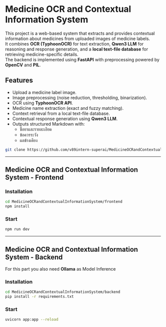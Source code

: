 # Medicine OCR and Contextual Information System
This project is a web-based system that extracts and provides contextual information about medicines from uploaded images of medicine labels.  
It combines **OCR (TyphoonOCR)** for text extraction, **Qwen3 LLM** for reasoning and response generation, and a **local text-file database** for retrieving medicine-specific details.  
The backend is implemented using **FastAPI** with preprocessing powered by **OpenCV** and **PIL**.

## Features
- Upload a medicine label image.
- Image preprocessing (noise reduction, thresholding, binarization).
- OCR using **TyphoonOCR API**.
- Medicine name extraction (exact and fuzzy matching).
- Context retrieval from a local text-file database.
- Contextual response generation using **Qwen3 LLM**.
- Outputs structured Markdown with:
  - ชื่อยาและรายละเอียด  
  - ข้อควรระวัง  
  - ผลข้างเคียง  

```bash
git clone https://github.com/v89intern-superai/MedicineOCRandContextualInformationSystem.git
```

---

## Medicine OCR and Contextual Information System - **Frontend**

### **Installation**
```bash
cd MedicineOCRandContextualInformationSystem/frontend
npm install
```

### **Start**
```bash
npm run dev
```

---

## Medicine OCR and Contextual Information System - **Backend**

For this part you also need **Ollama** as Model Inference

### **Installation**
```bash
cd MedicineOCRandContextualInformationSystem/backend
pip install -r requirements.txt
```

### **Start**
```bash
uvicorn app:app --reload
```


